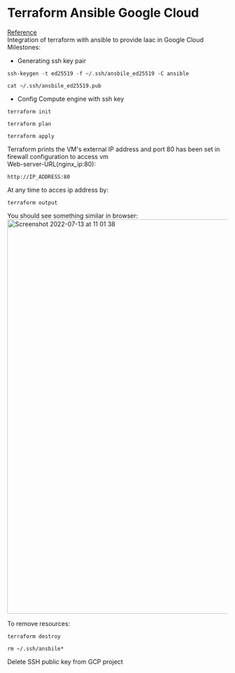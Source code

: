 # Terraform Ansible Google Cloud
[Reference](https://github.com/antonputra/tutorials/tree/main/lessons/101)<br/>
Integration of terraform with ansible to provide Iaac in Google Cloud <br/>
Milestones: <br/>
- Generating ssh key pair 
```
ssh-keygen -t ed25519 -f ~/.ssh/ansbile_ed25519 -C ansible
```
```
cat ~/.ssh/ansbile_ed25519.pub
``` 
- Config Compute engine with ssh key<br/>
```
terraform init
```
```
terraform plan 
```
```
terraform apply 
```
Terraform prints the VM's external IP address and port 80 has been set in firewall configuration to access vm<br/>
Web-server-URL(nginx_ip:80):<br/>
```
http://IP_ADDRESS:80
```
At any time to acces ip address by:
```
terraform output
```
You should see something similar in browser:<br/>
<img width="901" alt="Screenshot 2022-07-13 at 11 01 38" src="https://user-images.githubusercontent.com/43514418/178695362-f0f983fd-5d24-416d-bdb3-9feba0744502.png"><br/>

To remove resources:
```
terraform destroy
```
```
rm ~/.ssh/ansbile*
```
Delete SSH public key from GCP project




